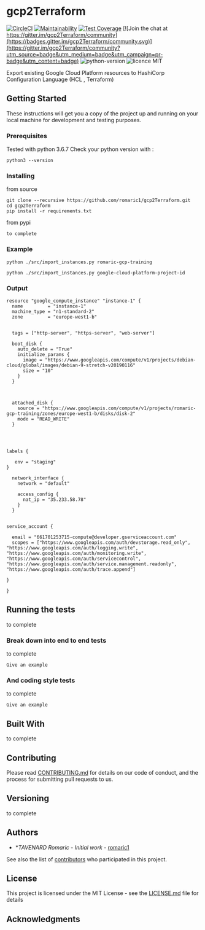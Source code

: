 # gcp2Terraform
[![CircleCI](https://circleci.com/gh/romaric1/gcp2Terraform/tree/master.svg?style=svg)](https://circleci.com/gh/romaric1/gcp2Terraform/tree/master)
[![Maintainability](https://api.codeclimate.com/v1/badges/2a59bdbdf758a3d19c8e/maintainability)](https://codeclimate.com/github/romaric1/gcp2Terraform/maintainability)
[![Test Coverage](https://api.codeclimate.com/v1/badges/2a59bdbdf758a3d19c8e/test_coverage)](https://codeclimate.com/github/romaric1/gcp2Terraform/test_coverage) [![Join the chat at https://gitter.im/gcp2Terraform/community](https://badges.gitter.im/gcp2Terraform/community.svg)](https://gitter.im/gcp2Terraform/community?utm_source=badge&utm_medium=badge&utm_campaign=pr-badge&utm_content=badge)
![python-version](https://img.shields.io/badge/python%20version-3.6.7-green.svg)
![licence MIT](https://img.shields.io/badge/licence-MIT-lightgrey.svg)

Export existing Google Cloud Platform resources to  HashiCorp Configuration Language (HCL , Terraform)

## Getting Started

These instructions will get you a copy of the project up and running on your local machine for development and testing purposes.

### Prerequisites

Tested with python 3.6.7
Check your python version with :
```
python3 --version
```

### Installing

from source

```
git clone --recursive https://github.com/romaric1/gcp2Terraform.git
cd gcp2Terraform
pip install -r requirements.txt
```

from pypi

```
to complete
```
### Example

```
python ./src/import_instances.py romaric-gcp-training
```
```
python ./src/import_instances.py google-cloud-platform-project-id
```
### Output
```hcl
resource "google_compute_instance" "instance-1" {
  name         = "instance-1"
  machine_type = "n1-standard-2"
  zone         = "europe-west1-b"


  tags = ["http-server", "https-server", "web-server"]

  boot_disk {
    auto_delete = "True"
    initialize_params {
      image = "https://www.googleapis.com/compute/v1/projects/debian-cloud/global/images/debian-9-stretch-v20190116"
      size = "10"
    }
  }


  
  attached_disk {
    source = "https://www.googleapis.com/compute/v1/projects/romaric-gcp-training/zones/europe-west1-b/disks/disk-2"
    mode = "READ_WRITE"
  }
  



labels {

   env = "staging"
}

  network_interface {
    network = "default"

    access_config {
      nat_ip = "35.233.58.78"
    }
  }


service_account {
  
  email = "661701253715-compute@developer.gserviceaccount.com"
  scopes = ["https://www.googleapis.com/auth/devstorage.read_only", "https://www.googleapis.com/auth/logging.write", "https://www.googleapis.com/auth/monitoring.write", "https://www.googleapis.com/auth/servicecontrol", "https://www.googleapis.com/auth/service.management.readonly", "https://www.googleapis.com/auth/trace.append"]
  
}

}
```

## Running the tests

to complete

### Break down into end to end tests

to complete
```
Give an example
```

### And coding style tests
to complete

```
Give an example
```

## Built With
to complete


## Contributing

Please read [CONTRIBUTING.md](https://github.com/romaric1/gcp2Terraform/blob/master/CONTRIBUTING.md) for details on our code of conduct, and the process for submitting pull requests to us.

## Versioning
to complete

## Authors

* **TAVENARD Romaric* - *Initial work* - [romaric1](https://github.com/romaric1)

See also the list of [contributors](https://github.com/romaric1/gcp2Terraform/graphs/contributors) who participated in this project.

## License

This project is licensed under the MIT License - see the [LICENSE.md](LICENSE.md) file for details

## Acknowledgments

